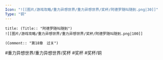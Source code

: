 ```yaml
---
Icon: "![[图片/游戏攻略/重力异想世界/重力异想世界/奖杯/阿德罗随叫随到.png|30]]"
Type: "铜"
---
```

```ad-common-bronze-trophy
title: (Title:: "阿德罗随叫随到")
![[图片/游戏攻略/重力异想世界/重力异想世界/奖杯/阿德罗随叫随到.png|100]]

(Comment:: "第18章　过关")
```

#重力异想世界/重力异想世界/奖杯 #奖杯 #奖杯/铜
